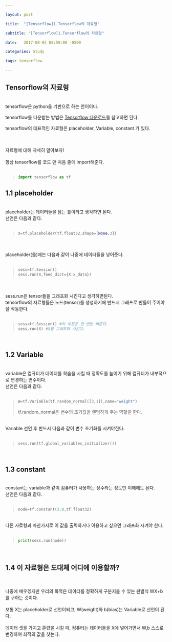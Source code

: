 ```yaml
---

layout: post

title:  "[Tensorflow]1.Tensorflow의 자료형"

subtitle: "[Tensorflow]1.Tensorflow의 자료형"

date:   2017-08-04 08:59:00 -0500

categories: Study

tags: tensorflow

---
```


## Tensorflow의 자료형
<br>
tensorflow은 python을 기반으로 하는 언어이다.

tensorflow를 다운받는 방법은 [Tensorflow 다운로드](http://www.tensorflow.org/install/)를 참고하면 된다.

tensorflow의 대표적인 자료형은 placeholder, Variable, constant 가 있다. 

<br>
<br>
자료형에 대해 자세히 알아보자!
<br>
<br>
항상 tensorflow를 코드 맨 처음 줄에 import해준다.
<br><br>

>```python
>import tensorflow as tf
>```


## 1.1 placeholder 
<br>  
placeholder는 데이터들을 담는 틀이라고 생각하면 된다.
<br>
선언은 다음과 같다.
<br><br>

>```python
>X=tf.placeholder(tf.float32,shape=[None,3])
>```

<br>
<br>
placeholder(틀)에는 다음과 같이 나중에 데이터들을 넣어준다.
<br><br>

>```python
>sess=tf.Session()
>sess.run(X,feed_dict={X:x_data})
>```

<br>
<br>
sess.run은 tensor들을 그래프화 시킨다고 생각하면된다.
<br>
tensorflow의 자료형들은 노드(tensor)를 생성하기에 반드시 그래프로 만들어 주어야 잘 작동한다.
<br><br>

>```python
>sess=tf.Session() #이 부분은 한 번만 써준다.
>sess.run(X) #X를 그래프화 시킨다.
>```

<br>

## 1.2 Variable
<br>
variable은 컴퓨터가 데이터를 학습을 시킬 때 정확도를 높이기 위해 컴퓨터가 내부적으로 변경하는 변수이다.
<br>
선언은 다음과 같다.
<br><br>

>```python
>W=tf.Variable(tf.random_normal([3,1]),name="weight")
>```
>tf.random_normal은 변수의 초기값을 랜덤하게 주는 역할을 한다.

<br>
Variable 선언 후 반드시 다음과 같이 변수 초기화를 시켜야한다.
<br><br>

>```python
>sess.run(tf.global_variables_initializer())
>```

<br>

## 1.3 constant
<br>
constant는 variable과 같이 컴퓨터가 사용하는 상수라는 정도만 이해해도 된다.
<br>
선언은 다음과 같다.
<br><br>

>```python
>node=tf.constant(3.0,tf.float32)
>```

<br>
다른 자료형과 마찬가지로 이 값을 출력하거나 이용하고 싶으면 그래프화 시켜야 한다.
<br><br>

>```python
>print(sess.run(node))
>```

<br>

## 1.4 이 자료형은 도대체 어디에 이용할까?
<br>

나중에 배우겠지만 우리의 목적은 데이터를 정확하게 구분지을 수 있는 판별식 WX+b를 구하는 것이다.<br><br>
보통 X는 placeholder로 선언이되고, W(weight)와 b(bias)는 Variable로 선언이 된다.<br><br>
데이터 셋을 가지고 훈련을 시킬 때, 컴퓨터는 데이터들을 X에 넣어가면서 W,b 스스로 변경하여 최적의 값을 찾는다.


